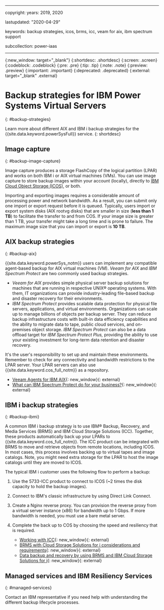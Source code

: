 ﻿---

copyright:
  years: 2019, 2020

lastupdated: "2020-04-29"

keywords: backup strategies, icos, brms, icc, veam for aix, ibm spectrum support

subcollection: power-iaas

---

{:new_window: target="_blank"}
{:shortdesc: .shortdesc}
{:screen: .screen}
{:codeblock: .codeblock}
{:pre: .pre}
{:tip: .tip}
{:note: .note}
{:preview: .preview}
{:important: .important}
{:deprecated: .deprecated}
{:external: target="_blank" .external}

# Backup strategies for IBM Power Systems Virtual Servers
{: #backup-strategies}

Learn more about different AIX and IBM i backup strategies for the {{site.data.keyword.powerSysFull}} service.
{: shortdesc}

## Image capture
{: #backup-image-capture}

Image capture produces a storage FlashCopy of the logical partition (LPAR) and works on both IBM i or AIX virtual machines (VMs). You can use image capture to store backup images within your account (locally), directly to [IBM Cloud Object Storage (ICOS)](https://cloud.ibm.com/docs/power-iaas?topic=power-iaas-capturing-exporting-vm), or both.

Importing and exporting images requires a considerable amount of processing power and network bandwidth. As a result, you can submit only one import or export request before it is queued. Typically, users import or export system disks (AIX rootvg disks) that are smaller in size (**less than 1 TB**) to facilitate the transfer to and from COS. If your image size is greater than 1 TB, your transfer might take a long time and is prone to failure. The maximum image size that you can import or export is **10 TB**.

## AIX backup strategies
{: #backup-aix}

{{site.data.keyword.powerSys_notm}} users can implement any compatible agent-based backup for AIX virtual machines (VM). *Veeam for AIX* and *IBM Spectrum Protect* are two commonly used backup strategies.

- *Veeam for AIX* provides simple physical server backup solutions for machines that are running in respective UNIX&reg; operating systems. With them, IT organizations can provide industry-leading file-based backup and disaster recovery for their environments.
- *IBM Spectrum Protect* provides scalable data protection for physical file servers, applications, and virtual environments. Organizations can scale up to manage billions of objects per backup server. They can reduce backup infrastructure costs with built-in data efficiency capabilities and the ability to migrate data to tape, public cloud services, and on-premises object storage. *IBM Spectrum Protect* can also be a data offload target for *IBM Spectrum Protect Plus,* providing the ability to use your existing investment for long-term data retention and disaster recovery.

It's the user's responsibility to set up and maintain these environments. Remember to check for any connectivity and bandwidth restrictions to the LPAR server. Your LPAR servers can also use {{site.data.keyword.cos_full_notm}} as a repository.

- [Veeam Agents for IBM AIX](https://www.veeam.com/ibm-aix-oracle-solaris-backup.html){: new_window}{: external}
- [What can IBM Spectrum Protect do for your business?](https://www.ibm.com/us-en/marketplace/data-protection-and-recovery){: new_window}{: external}

## IBM i backup strategies
{: #backup-ibmi}

A common IBM i backup strategy is to use IBM® Backup, Recovery, and Media Services (BRMS) and IBM Cloud Storage Solutions (ICC). Together, these products automatically back up your LPARs to {{site.data.keyword.cos_full_notm}}. The ICC product can be integrated with BRMS to move and retrieve objects from remote locations, including ICOS. In most cases, this process involves backing up to virtual tapes and image catalogs. Note, you might need extra storage for the LPAR to host the image catalogs until they are moved to ICOS.

The typical IBM i customer uses the following flow to perform a backup:

1. Use the 5733-ICC product to connect to ICOS (~2 times the disk capacity to hold the backup images).
2. Connect to IBM's classic infrastructure by using Direct Link Connect.
3. Create a Nginx reverse proxy. You can provision the reverse proxy from a virtual server instance (x86) for bandwidth up to 1 Gbps. If more bandwidth is needed, you must use a bare metal server.
4. Complete the back up to COS by choosing the speed and resiliency that is required.

   - [Working with ICC](https://www.ibm.com/support/knowledgecenter/ssw_ibm_i_72/icc/topics/iccucon_commands_cloud_overview.htm){: new_window}{: external}
   - [BRMS with Cloud Storage Solutions for i considerations and requirements](https://www.ibm.com/support/knowledgecenter/en/ssw_ibm_i_74/rzai8/rzai8brmscloudrequireandconsider.htm){: new_window}{: external}
   - [Data backup and recovery by using BRMS and IBM Cloud Storage Solutions for i](https://www.ibm.com/support/knowledgecenter/en/ssw_ibm_i_74/rzai8/rzai8backupandrecoveryusingBRMSandICC.htm){: new_window}{: external}

## Managed services and IBM Resiliency Services
{: #managed-services}

Contact an IBM representative if you need help with understanding the different backup lifecycle processes.
